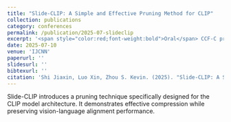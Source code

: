```yaml
---
title: "Slide-CLIP: A Simple and Effective Pruning Method for CLIP"
collection: publications
category: conferences
permalink: /publication/2025-07-slideclip
excerpt: '<span style="color:red;font-weight:bold">Oral</span> CCF-C pruning method for vision-language models like CLIP.'
date: 2025-07-10
venue: 'IJCNN'
paperurl: ''
slidesurl: ''
bibtexurl: ''
citation: 'Shi Jiaxin, Luo Xin, Zhou S. Kevin. (2025). "Slide-CLIP: A Simple and Effective Pruning Method for CLIP." <i>IJCNN 2025</i>.'
---
```


Slide-CLIP introduces a pruning technique specifically designed for the CLIP model architecture. It demonstrates effective compression while preserving vision-language alignment performance.
